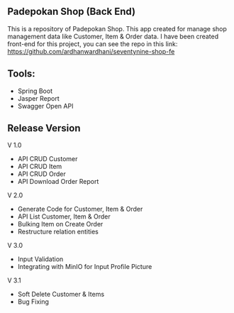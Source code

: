 ## Padepokan Shop (Back End)
This is a repository of Padepokan Shop. This app created for manage shop management data like Customer, Item & Order data. I have been created front-end for this project, you can see the repo in this link: https://github.com/ardhanwardhani/seventynine-shop-fe

## Tools:
- Spring Boot
- Jasper Report
- Swagger Open API

## Release Version
V 1.0
- API CRUD Customer
- API CRUD Item
- API CRUD Order
- API Download Order Report

V 2.0
- Generate Code for Customer, Item & Order
- API List Customer, Item & Order
- Bulking Item on Create Order
- Restructure relation entities

V 3.0
- Input Validation
- Integrating with MinIO for Input Profile Picture

V 3.1
- Soft Delete Customer & Items
- Bug Fixing
